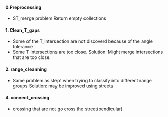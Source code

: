 
#### 0.Preprocessing ####
* ST_merge problem
Return empty collections 

#### 1. Clean_T_gaps ####
* Some of the T_intersection are not discoverd because of the angle tolerance
* Some T intersections are too close.
	Solution: Might merge intersections that are too close.

#### 2. range_cleanning ####
* Same problem as step1 when trying to classify into different range groups
  Solution: may be improved using streets




#### 4. connect_crossing ####
* crossing that are not go cross the street(pendicular)
